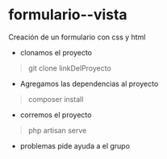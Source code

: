# formulario--vista
Creación  de un formulario con css y html 
- clonamos el proyecto
>git clone linkDelProyecto
- Agregamos las dependencias al proyecto
>composer install
- corremos el proyecto 
>php artisan serve

* problemas pide ayuda a el grupo

